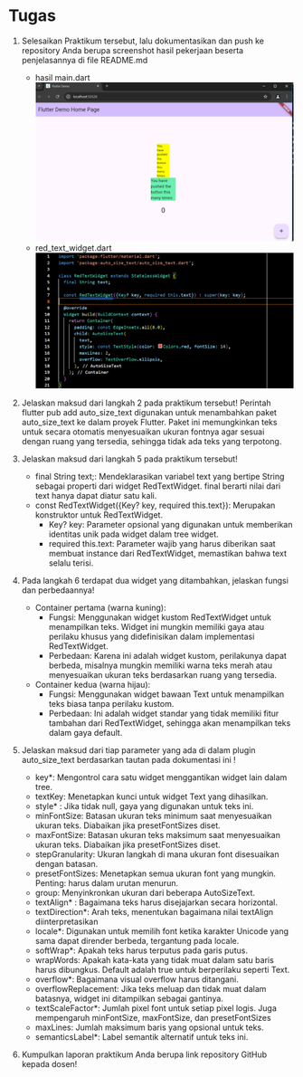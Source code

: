 # Tugas
1. Selesaikan Praktikum tersebut, lalu dokumentasikan dan push ke repository Anda berupa screenshot hasil pekerjaan beserta penjelasannya di file README.md
   - hasil main.dart
        ![img1](images/01.png)
   - red_text_widget.dart
        ![img2](images/02.png)

2. Jelaskan maksud dari langkah 2 pada praktikum tersebut!
    Perintah flutter pub add auto_size_text digunakan untuk menambahkan paket auto_size_text ke dalam proyek Flutter. Paket ini memungkinkan teks untuk secara otomatis menyesuaikan ukuran fontnya agar sesuai dengan ruang yang tersedia, sehingga tidak ada teks yang terpotong. 

3. Jelaskan maksud dari langkah 5 pada praktikum tersebut!
   - final String text;: Mendeklarasikan variabel text yang bertipe String sebagai properti dari widget RedTextWidget. final berarti nilai dari text hanya dapat diatur satu kali.
   - const RedTextWidget({Key? key, required this.text}): Merupakan konstruktor untuk RedTextWidget.
     - Key? key: Parameter opsional yang digunakan untuk memberikan identitas unik pada widget dalam tree widget.
     - required this.text: Parameter wajib yang harus diberikan saat membuat instance dari RedTextWidget, memastikan bahwa text selalu terisi.
     
4. Pada langkah 6 terdapat dua widget yang ditambahkan, jelaskan fungsi dan perbedaannya!
    - Container pertama (warna kuning):
      - Fungsi: Menggunakan widget kustom RedTextWidget untuk menampilkan teks. Widget ini mungkin memiliki gaya atau perilaku khusus yang didefinisikan dalam implementasi RedTextWidget.
      - Perbedaan: Karena ini adalah widget kustom, perilakunya dapat berbeda, misalnya mungkin memiliki warna teks merah atau menyesuaikan ukuran teks berdasarkan ruang yang tersedia.
    - Container kedua (warna hijau):
      - Fungsi: Menggunakan widget bawaan Text untuk menampilkan teks biasa tanpa perilaku kustom.
      - Perbedaan: Ini adalah widget standar yang tidak memiliki fitur tambahan dari RedTextWidget, sehingga akan menampilkan teks dalam gaya default.

5. Jelaskan maksud dari tiap parameter yang ada di dalam plugin auto_size_text berdasarkan tautan pada dokumentasi ini !
   - key*: Mengontrol cara satu widget menggantikan widget lain dalam tree.
   - textKey: Menetapkan kunci untuk widget Text yang dihasilkan.
   - style*	: Jika tidak null, gaya yang digunakan untuk teks ini.
   - minFontSize: Batasan ukuran teks minimum saat menyesuaikan ukuran teks. Diabaikan jika presetFontSizes diset.
   - maxFontSize: Batasan ukuran teks maksimum saat menyesuaikan ukuran teks. Diabaikan jika presetFontSizes diset.
   - stepGranularity: Ukuran langkah di mana ukuran font disesuaikan dengan batasan.
   - presetFontSizes: Menetapkan semua ukuran font yang mungkin. Penting: harus dalam urutan menurun.
   - group: Menyinkronkan ukuran dari beberapa AutoSizeText.
   - textAlign*	: Bagaimana teks harus disejajarkan secara horizontal.
   - textDirection*: Arah teks, menentukan bagaimana nilai textAlign diinterpretasikan
   - locale*: Digunakan untuk memilih font ketika karakter Unicode yang sama dapat dirender berbeda, tergantung pada locale.
   - softWrap*: Apakah teks harus terputus pada garis putus.
   - wrapWords: Apakah kata-kata yang tidak muat dalam satu baris harus dibungkus. Default adalah true untuk berperilaku seperti Text.
   - overflow*: Bagaimana visual overflow harus ditangani.
   - overflowReplacement: Jika teks meluap dan tidak muat dalam batasnya, widget ini ditampilkan sebagai gantinya.
   - textScaleFactor*: Jumlah pixel font untuk setiap pixel logis. Juga mempengaruh minFontSize, maxFontSize, dan presetFontSizes
   - maxLines: Jumlah maksimum baris yang opsional untuk teks.
   - semanticsLabel*: Label semantik alternatif untuk teks ini.

6. Kumpulkan laporan praktikum Anda berupa link repository GitHub kepada dosen!
